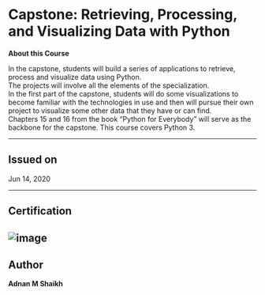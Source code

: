 # Capstone: Retrieving, Processing, and Visualizing Data with Python

**About this Course**

In the capstone, students will build a series of applications to retrieve, process and visualize data using Python.   
The projects will involve all the elements of the specialization.  
In the first part of the capstone, students will do some visualizations to become familiar with the technologies in use and then will pursue their own project to visualize some other data that they have or can find.  
Chapters 15 and 16 from the book “Python for Everybody” will serve as the backbone for the capstone. This course covers Python 3.

---

## Issued on

Jun 14, 2020

---

## Certification

![image](https://user-images.githubusercontent.com/52044177/124357373-c36e5800-dc38-11eb-8497-7e95e33ea226.png)
---

## Author

**Adnan M Shaikh** 
